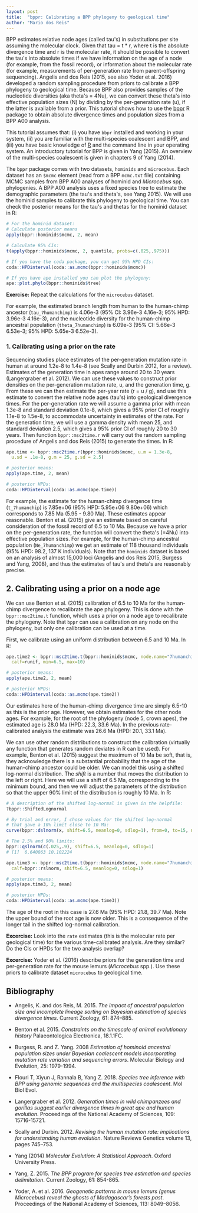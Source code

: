 ```yaml
---
layout: post
title:  "bppr: Calibrating a BPP phylogeny to geological time"
author: "Mario dos Reis"
---
```


BPP estimates relative node ages (called tau's) in substitutions per site assuming the molecular clock. Given that tau = t * r, where t is the absolute divergence time and r is the molecular rate, it should be possible to convert the tau's into absolute times if we have information on the age of a node (for example, from the fossil record), or information about the molecular rate (for example, measurements of per-generation rate from parent-offspring sequencing). Angelis and dos Reis (2015, see also Yoder et al. 2016) developed a random sampling procedure from priors to calibrate a BPP phylogeny to geological time. Because BPP also provides samples of the nucleotide diversities (aka theta's = 4Nu), we can convert these theta's into effective population sizes (N) by dividing by the per-generation rate (u), if the latter is available from a prior. This tutorial shows how to use the [bppr](https://github.com/dosreislab/bppr) R package to obtain absolute divergence times and population sizes from a BPP A00 analysis.

This tutorial assumes that: (i) you have `bbpr` installed and working in your system, (ii) you are familiar with the multi-species coalescent and BPP, and (iii) you have basic knowledge of [R](https://www.r-project.org) and the command line in your operating system. An introductory tutorial for BPP is given in Yang (2015). An overview of the multi-species coalescent is given in chapters 9 of Yang (2014).

The `bppr` package comes with two datasets, `hominids` and `microcebus`. Each dataset has an `$mcmc` element (read from a BPP `mcmc.txt` file) containing MCMC samples from BPP A00 analyses of hominid and _Microcebus_ spp. phylogenies. A BPP A00 analysis uses a fixed species tree to estimate the demographic parameters (the tau's and theta's, see Yang 2015). We will use the hominid samples to calibrate this phylogeny to geological time. You can check the posterior means for the tau's and thetas for the hominid dataset in R:

```R
# For the hominid dataset:
# Calculate posterior means
apply(bppr::hominids$mcmc, 2, mean)

# Calculate 95% CIs:
t(apply(bppr::hominids$mcmc, 2, quantile, probs=c(.025,.975)))

# If you have the coda package, you can get 95% HPD CIs:
coda::HPDinterval(coda::as.mcmc(bppr::hominids$mcmc))

# If you have ape installed you can plot the phylogeny:
ape::plot.phylo(bppr::hominids$tree)

```
**Exercise:** Repeat the calculations for the `microcebus` dataset.

For example, the estimated branch length from human to the human-chimp ancestor (`tau_7humanchimp`) is 4.06e-3 (95% CI: 3.96e-3  4.16e-3; 95% HPD: 3.96e-3  4.16e-3), and the nucleotide diversity for the human-chimp ancestral population (`theta_7humanchimp`) is 6.09e-3 (95% CI: 5.66e-3  6.53e-3; 95% HPD: 5.65e-3  6.52e-3).

### 1. Calibrating using a prior on the rate

Sequencing studies place estimates of the per-generation mutation rate in human at around 1.2e-8 to 1.4e-8 (see Scally and Durbin 2012, for a review). Estimates of the generation time in apes range around 20 to 30 years (Langergraber et al. 2012). We can use these values to construct prior densities on the per-generation mutation rate, u, and the generation time, g. From these we can then estimate the per-year rate (r = u / g), and use this estimate to convert the relative node ages (tau's) into geological divergence times. For the per-generation rate we will assume a gamma prior with mean 1.3e-8 and standard deviation 0.1e-8, which gives a 95% prior CI of roughly 1.1e-8 to 1.5e-8, to accommodate uncertainty in estimates of the rate. For the generation time, we will use a gamma density with mean 25, and standard deviation 2.5, which gives a 95% prior CI of roughly 20 to 30 years. Then function `bppr::msc2time.r` will carry out the random sampling procedure of Angelis and dos Reis (2015) to generate the times. In R:

```R
ape.time <- bppr::msc2time.r(bppr::hominids$mcmc, u.m = 1.3e-8,
  u.sd = .1e-8, g.m = 25, g.sd = 2.5)

# posterior means:
apply(ape.time, 2, mean)

# posterior HPDs:
coda::HPDinterval(coda::as.mcmc(ape.time))
```

For example, the estimate for the human-chimp divergence time (`t_7humanchip`) is 7.85e+06 (95% HPD: 5.95e+06 9.80e+06) which corresponds to 7.85 Ma (5.95 - 9.80 Ma). These estimates appear reasonable. Benton et al. (2015) give an estimate based on careful consideration of the fossil record of 6.5 to 10 Ma. Because we have a prior on the per-generation rate, the function will convert the theta's (=4Nu) into effective population sizes. For example, for the human-chimp ancestral population (`Ne_7humanchimp`) we get an estimate of 118 thousand individuals (95% HPD: 98.2, 137 K individuals). Note that the `hominids` dataset is based on an analysis of almost 15,000 loci (Angelis and dos Reis 2015, Burgess and Yang, 2008), and thus the estimates of tau's and theta's are reasonably precise.

## 2. Calibrating using a prior on a node age

We can use Benton et al. (2015) calibration of 6.5 to 10 Ma for the human-chimp divergence to recalibrate the ape phylogeny. This is done with the `bppr::msc2time.t` function, which uses a prior on a node age to recalibrate the phylogeny. Note that `bppr` can use a calibration on any node on the phylogeny, but only one calibration can be used at a time.

First, we calibrate using an uniform distribution between 6.5 and 10 Ma. In R:

```R
ape.time2 <- bppr::msc2time.t(bppr::hominids$mcmc, node.name="7humanchimp",
  calf=runif, min=6.5, max=10)

# posterior means:
apply(ape.time2, 2, mean)

# posterior HPDs:
coda::HPDinterval(coda::as.mcmc(ape.time2))
```

Our estimates here of the human-chimp divergence time are simply 6.5-10 as this is the prior age. However, we obtain estimates for the other node ages. For example, for the root of the phylogeny (node 5, crown apes), the estimated age is 28.0 Ma (HPD: 22.3, 33.6 Ma). In the previous rate-calibrated analysis the estimate was 26.6 Ma (HPD: 20.1, 33.1 Ma).

We can use other random distributions to construct the calibration (virtually any function that generates random deviates in R can be used). For example, Benton et al. (2015) suggest the maximum of 10 Ma be soft, that is, they acknowledge there is a substantial probability that the age of the human-chimp ancestor could be older. We can model this using a shifted log-normal distribution. The _shift_ is a number that moves the distribution to the left or right. Here we will use a shift of 6.5 Ma, corresponding to the minimum bound, and then we will adjust the parameters of the distribution so that the upper 90% limit of the distribution is roughly 10 Ma. In R:

```R
# A description of the shifted log-normal is given in the helpfile:
?bppr::ShiftedLognormal

# By trial and error, I chose values for the shifted log-normal
# that gave a 10% limit close to 10 Ma:
curve(bppr::dslnorm(x, shift=6.5, meanlog=0, sdlog=1), from=0, to=15, n=1e3)

# The 2.5% and 90% limits:
bppr::qslnorm(c(.025,.9), shift=6.5, meanlog=0, sdlog=1)
# [1]  6.640863 10.102224

ape.time3 <- bppr::msc2time.t(bppr::hominids$mcmc, node.name="7humanchimp",  
  calf=bppr::rslnorm, shift=6.5, meanlog=0, sdlog=1)

# posterior means:
apply(ape.time3, 2, mean)

# posterior HPDs:
coda::HPDinterval(coda::as.mcmc(ape.time3))
```

The age of the root in this case is 27.6 Ma (95% HPD: 21.8, 39.7 Ma). Note the upper bound of the root age is now older. This is a consequence of the longer tail in the shifted log-normal calibration.

**Excercise:** Look into the `rate` estimates (this is the molecular rate per geological time) for the various time-calibrated analysis. Are they similar? Do the CIs or HPDs for the two analysis overlap?

**Excercise:** Yoder et al. (2016) describe priors for the generation time and per-generation rate for the mouse lemurs (_Microcebus_ spp.). Use these priors to calibrate dataset `microcebus` to geological time.

## Bibliography

* Angelis, K. and dos Reis, M. 2015. _The impact of ancestral population size and incomplete lineage sorting on Bayesian estimation of species divergence times_. Current Zoology, 61: 874–885.

* Benton et al. 2015. _Constraints on the timescale of animal evolutionary history_ Palaeontologica Electronica, 18.1.1FC.

* Burgess, R. and Z. Yang. 2008 _Estimation of hominoid ancestral population sizes under Bayesian coalescent models incorporating mutation rate variation and sequencing errors_. Molecular Biology and Evolution, 25: 1979-1994.

* Flouri T, Xiyun J, Rannala B, Yang Z. 2018. _Species tree inference with BPP using genomic sequences and the multispecies coalescent_. Mol Biol Evol.

* Langergraber et al. 2012. _Generation times in wild chimpanzees and gorillas suggest earlier divergence times in great ape and human evolution_. Proceedings of the National Academy of Sciences, 109: 15716-15721.

* Scally and Durbin. 2012. _Revising the human mutation rate: implications for understanding human evolution_. Nature Reviews Genetics volume 13, pages 745–753.

* Yang (2014) _Molecular Evolution: A Statistical Approach_. Oxford University Press.

* Yang, Z. 2015. _The BPP program for species tree estimation and species delimitation_. Current Zoology, 61: 854-865.

* Yoder, A. et al. 2016. _Geogenetic patterns in mouse lemurs (genus Microcebus) reveal the ghosts of Madagascar’s forests past_. Proceedings of the National Academy of Sciences, 113: 8049–8056.
